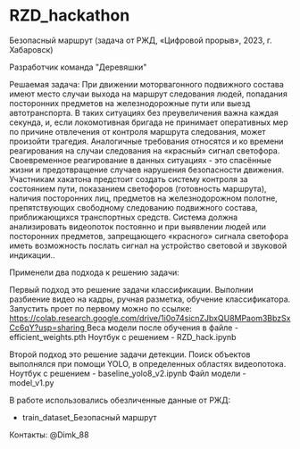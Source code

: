 # RZD_hackathon
Безопасный маршрут (задача от РЖД, «Цифровой прорыв», 2023, г. Хабаровск)

Разработчик команда "Деревяшки"

Решаемая задача: При движении моторвагонного подвижного состава имеют место случаи выхода на маршрут следования людей, попадания посторонних предметов на железнодорожные пути или выезд автотранспорта. В таких ситуациях без преувеличения важна каждая секунда, и, если локомотивная бригада не принимает оперативных мер по причине отвлечения от контроля маршрута следования, может произойти трагедия. Аналогичные требования относятся и ко времени реагирования на случаи следования на «красный» сигнал светофора. Своевременное реагирование в данных ситуациях - это спасённые жизни и предотвращение случаев нарушения безопасности движения. 
Участникам хакатона предстоит создать систему контроля за состоянием пути, показанием светофоров (готовность маршрута), наличия посторонних лиц, предметов на железнодорожном полотне, препятствующих свободному следованию подвижного состава, приближающихся транспортных средств. Система должна анализировать видеопоток постоянно и при выявлении людей или посторонних предметов, запрещающего «красного» сигнала светофора иметь возможность послать сигнал на устройство световой и звуковой индикации..

Применели два подхода к решению задачи:

Первый подход это решение задачи классификации.
Выполнии разбиение видео на кадры, ручная разметка, обучение классификатора.
Запустить проет по первому можно по ссылке: [https://colab.research.google.com/drive/1i0o74sicnZJbxQU8MPaom3BbzSxCc6qY?usp=sharing
](https://colab.research.google.com/drive/11ooC0uXf1_rgXTmYHThdsqpOs1uUFwu7?usp=sharing)
Веса модели после обучения в файле - efficient_weights.pth
Ноутбук с решением - RZD_hack.ipynb

Второй подход это решение задачи детекции.
Поиск объектов выполнялся при помощи YOLO, в определенных областях видеопотока.
Ноутбук с решением - baseline_yolo8_v2.ipynb
Файл модели - model_v1.py



В работе использовались обезличенные данные от РЖД:
- train_dataset_Безопасный маршрут



Контакты: @Dimk_88
